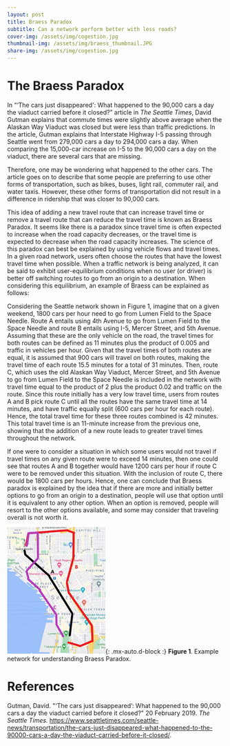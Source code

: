 ```yaml
---
layout: post
title: Braess Paradox
subtitle: Can a network perform better with less roads?
cover-img: /assets/img/cogestion.jpg
thumbnail-img: /assets/img/braess_thumbnail.JPG
share-img: /assets/img/cogestion.jpg
---
```


# The Braess Paradox

In “‘The cars just disappeared': What happened to the 90,000 cars a day the viaduct carried before it closed?” article in _The Seattle Times_, David Gutman explains that commute times were slightly above average when the Alaskan Way Viaduct was closed but were less than traffic predictions. In the article, Gutman explains that Interstate Highway I-5 passing through Seattle went from 279,000 cars a day to 294,000 cars a day. When comparing the 15,000-car increase on I-5 to the 90,000 cars a day on the viaduct, there are several cars that are missing.

 Therefore, one may be wondering what happened to the other cars. The article goes on to describe that some people are preferring to use other forms of transportation, such as bikes, buses, light rail, commuter rail, and water taxis. However, these other forms of transportation did not result in a difference in ridership that was closer to 90,000 cars.

 This idea of adding a new travel route that can increase travel time or remove a travel route that can reduce the travel time is known as Braess Paradox. It seems like there is a paradox since travel time is often expected to increase when the road capacity decreases, or the travel time is expected to decrease when the road capacity increases. The science of this paradox can best be explained by using vehicle flows and travel times. In a given road network, users often choose the routes that have the lowest travel time when possible. When a traffic network is being analyzed, it can be said to exhibit user-equilibrium conditions when no user (or driver) is better off switching routes to go from an origin to a destination. When considering this equilibrium, an example of Braess can be explained as follows:

 Considering the Seattle network shown in Figure 1, imagine that on a given weekend, 1800 cars per hour need to go from Lumen Field to the Space Needle. Route A entails using 4th Avenue to go from Lumen Field to the Space Needle and route B entails using I-5, Mercer Street, and 5th Avenue. Assuming that these are the only vehicle on the road, the travel times for both routes can be defined as 11 minutes plus the product of 0.005 and traffic in vehicles per hour. Given that the travel times of both routes are equal, it is assumed that 900 cars will travel on both routes, making the travel time of each route 15.5 minutes for a total of 31 minutes. Then, route C, which uses the old Alaskan Way Viaduct, Mercer Street, and 5th Avenue to go from Lumen Field to the Space Needle is included in the network with travel time equal to the product of 2 plus the product 0.02 and traffic on the route. Since this route initially has a very low travel time, users from routes A and B pick route C until all the routes have the same travel time at 14 minutes, and have traffic equally split (600 cars per hour for each route). Hence, the total travel time for these three routes combined is 42 minutes. This total travel time is an 11-minute increase from the previous one, showing that the addition of a new route leads to greater travel times throughout the network.

 If one were to consider a situation in which some users would not travel if travel times on any given route were to exceed 14 minutes, then one could see that routes A and B together would have 1200 cars per hour if route C were to be removed under this situation. With the inclusion of route C, there would be 1800 cars per hours. Hence, one can conclude that Braess paradox is explained by the idea that if there are more and initially better options to go from an origin to a destination, people will use that option until it is equivalent to any other option. When an option is removed, people will resort to the other options available, and some may consider that traveling overall is not worth it.

           
![Network](https://raw.githubusercontent.com/jesusjo2/jesusjo2.github.io/master/assets/img/Seattle_Picture.png){: .mx-auto.d-block :}
**Figure 1**. Example network for understanding Braess Paradox.


# References

Gutman, David. "‘The cars just disappeared’: What happened to the 90,000 cars a day the viaduct carried before it closed?" 20 February 2019. _The Seattle Times._ <https://www.seattletimes.com/seattle-news/transportation/the-cars-just-disappeared-what-happened-to-the-90000-cars-a-day-the-viaduct-carried-before-it-closed/>.
